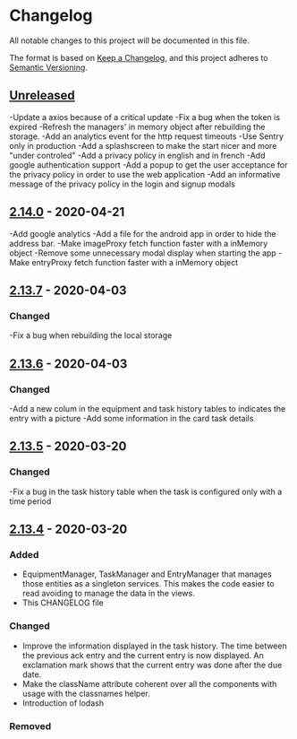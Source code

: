 # Changelog

All notable changes to this project will be documented in this file.

The format is based on [Keep a Changelog](https://keepachangelog.com/en/1.0.0/),
and this project adheres to [Semantic Versioning](https://semver.org/spec/v2.0.0.html).

## [Unreleased]
-Update a axios because of a critical update
-Fix a bug when the token is expired
-Refresh the managers' in memory object after rebuilding the storage.
-Add an analytics event for the http request timeouts
-Use Sentry only in production
-Add a splashscreen to make the start nicer and more "under controled"
-Add a privacy policy in english and in french
-Add google authentication support
-Add a popup to get the user acceptance for the privacy policy in order to use the web application
-Add an informative message of the privacy policy in the login and signup modals

## [2.14.0] - 2020-04-21
-Add google analytics
-Add a file for the android app in order to hide the address bar.
-Make imageProxy fetch function faster with a inMemory object
-Remove some unnecessary modal display when starting the app
-Make entryProxy fetch function faster with a inMemory object

## [2.13.7] - 2020-04-03

### Changed
-Fix a bug when rebuilding the local storage

## [2.13.6] - 2020-04-03

### Changed
-Add a new colum in the equipment and task history tables to indicates the entry with a picture
-Add some information in the card task details

## [2.13.5] - 2020-03-20

### Changed
-Fix a bug in the task history table when the task is configured only with a time period

## [2.13.4] - 2020-03-20

### Added

- EquipmentManager, TaskManager and EntryManager that manages those entities as a singleton services. This makes the code easier to read avoiding to manage the data in the views.
- This CHANGELOG file

### Changed
- Improve the information displayed in the task history. The time between the previous ack entry and the current entry is now displayed. An exclamation mark shows that the current entry was done after the due date.
- Make the className attribute coherent over all the components with usage with the classnames helper.
- Introduction of lodash

### Removed


[unreleased]: https://github.com/PauloDevelo/enginemonitor.reactfront/compare/v2.14.0...integration
[2.14.0]: https://github.com/PauloDevelo/enginemonitor.reactfront/compare/v2.13.7...v2.14.0
[2.13.7]: https://github.com/PauloDevelo/enginemonitor.reactfront/compare/v2.13.6...v2.13.7
[2.13.6]: https://github.com/PauloDevelo/enginemonitor.reactfront/compare/v2.13.5...v2.13.6
[2.13.5]: https://github.com/PauloDevelo/enginemonitor.reactfront/compare/v2.13.4...v2.13.5
[2.13.4]: https://github.com/PauloDevelo/enginemonitor.reactfront/compare/v2.13.3...v2.13.4